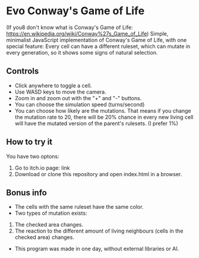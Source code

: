 # Evo Conway's Game of Life
(If you8 don't know what is Conway's Game of Life: https://en.wikipedia.org/wiki/Conway%27s_Game_of_Life)
Simple, minimalist JavaScript implementation of Conway's Game of Life, with one special feature: Every cell can have a different ruleset, which can mutate in every generation, so it shows some signs of natural selection.
## Controls
- Click anywhere to toggle a cell.
- Use WASD keys to move the camera.
- Zoom in and zoom out with the "+" and "-" buttons.
- You can choose the simulation speed (turns/second)
- You can choose how likely are the mutations. That means if you change the mutation rate to 20, there will be 20% chance in every new living cell will have the mutated version of the parent's rulesets. (I prefer 1%)
## How to try it
You have two optons:
1. Go to itch.io page: link
2. Download or clone this repository and open index.html in a browser.
## Bonus info
- The cells with the same ruleset have the same color.
- Two types of mutation exists:
1. The checked area changes.
2. The reaction to the different amount of living neighbours (cells in the checked area) changes.
- This program was made in one day, without external libraries or AI.
